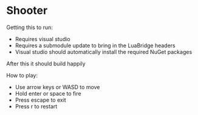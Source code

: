 # Shooter

Getting this to run:

- Requires visual studio
- Requires a submodule update to bring in the LuaBridge headers
- Visual studio should automatically install the required NuGet packages

After this it should build happily

How to play:

- Use arrow keys or WASD to move
- Hold enter or space to fire
- Press escape to exit
- Press r to restart